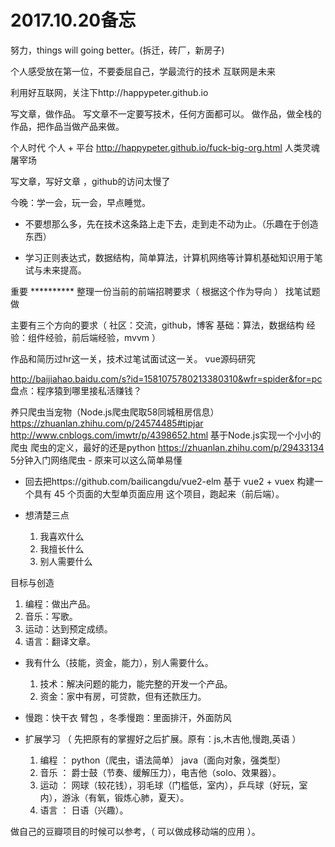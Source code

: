 
# 2017.10.20备忘

努力，things will going better。(拆迁，砖厂，新房子)




个人感受放在第一位，不要委屈自己，学最流行的技术
互联网是未来





利用好互联网，关注下http://happypeter.github.io

写文章，做作品。
写文章不一定要写技术，任何方面都可以。
做作品，做全栈的作品，把作品当做产品来做。











个人时代 个人 + 平台
http://happypeter.github.io/fuck-big-org.html
人类灵魂屠宰场










写文章，写好文章 ，github的访问太慢了

今晚：学一会，玩一会，早点睡觉。

* 不要想那么多，先在技术这条路上走下去，走到走不动为止。（乐趣在于创造东西）

* 学习正则表达式，数据结构，简单算法，计算机网络等计算机基础知识用于笔试与未来提高。

重要
********** 整理一份当前的前端招聘要求（ 根据这个作为导向 ）
找笔试题做

主要有三个方向的要求（ 社区：交流，github，博客  基础：算法，数据结构  经验：组件经验，前后端经验，mvvm ）

作品和简历过hr这一关，技术过笔试面试这一关。   vue源码研究

http://baijiahao.baidu.com/s?id=1581075780213380310&wfr=spider&for=pc   盘点：程序猿到哪里接私活赚钱？

养只爬虫当宠物（Node.js爬虫爬取58同城租房信息）
https://zhuanlan.zhihu.com/p/24574485#tipjar
http://www.cnblogs.com/imwtr/p/4398652.html   基于Node.js实现一个小小的爬虫
爬虫的定义，最好的还是python
https://zhuanlan.zhihu.com/p/29433134 5分钟入门网络爬虫 - 原来可以这么简单易懂

* 回去把https://github.com/bailicangdu/vue2-elm  基于 vue2 + vuex 构建一个具有 45 个页面的大型单页面应用
  这个项目，跑起来（前后端）。

* 想清楚三点
    1. 我喜欢什么
    2. 我擅长什么
    3. 别人需要什么

目标与创造
1. 编程：做出产品。
2. 音乐：写歌。
3. 运动：达到预定成绩。
4. 语言：翻译文章。

* 我有什么（技能，资金，能力），别人需要什么。
    1. 技术：解决问题的能力，能完整的开发一个产品。
    2. 资金：家中有房，可贷款，但有还款压力。

* 慢跑：快干衣 臂包  ，冬季慢跑：里面排汗，外面防风

* 扩展学习 （ 先把原有的掌握好之后扩展。原有：js,木吉他,慢跑,英语 ）
    1. 编程 ： python（爬虫，语法简单） java（面向对象，强类型）
    2. 音乐 ： 爵士鼓（节奏、缓解压力），电吉他（solo、效果器）。
    3. 运动 ： 网球（较花钱），羽毛球（门槛低，室内），乒乓球（好玩，室内），游泳（有氧，锻炼心肺，夏天）。
    4. 语言 ： 日语（兴趣）。

做自己的豆瓣项目的时候可以参考，（ 可以做成移动端的应用 ）。


